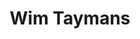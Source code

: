 ---
avatar: /images/people/wimtaymans.jpg
avatar_small: /images/people/wimtaymans_small.jpg
bio: null
homepage: null
instagram: null
linkedin: null
title: Wim Taymans
twitter: null
type: guest
username: wimtaymans
youtube: null
---